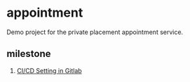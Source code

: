 # appointment

  

Demo project for the private placement appointment service.

##  **milestone**

 1. [CI/CD Setting in Gitlab](https://github.com/saLeox/GitLab_CICD_Instructor/blob/main/README.md)
